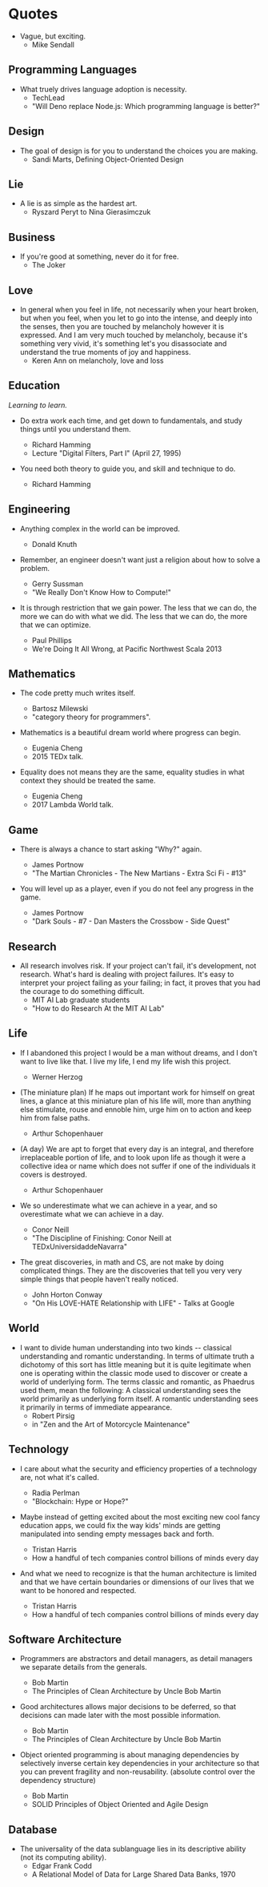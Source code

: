 # Quotes

- Vague, but exciting.
  - Mike Sendall

## Programming Languages

- What truely drives language adoption is necessity.
  - TechLead
  - "Will Deno replace Node.js: Which programming language is better?"

## Design

- The goal of design is for you to understand the choices you are making.
  - Sandi Marts, Defining Object-Oriented Design

## Lie

- A lie is as simple as the hardest art.
  - Ryszard Peryt to Nina Gierasimczuk

## Business

- If you're good at something, never do it for free.
  - The Joker

## Love

- In general when you feel in life, not necessarily when your heart broken,
  but when you feel, when you let to go into the intense, and deeply into the senses,
  then you are touched by melancholy however it is expressed.
  And I am very much touched by melancholy, because it's something very vivid,
  it's something let's you disassociate and understand the true moments of joy and happiness.
  - Keren Ann on melancholy, love and loss

## Education

*Learning to learn.*

- Do extra work each time,
  and get down to fundamentals,
  and study things until you understand them.
  - Richard Hamming
  - Lecture "Digital Filters, Part I" (April 27, 1995)

- You need both theory to guide you, and skill and technique to do.
  - Richard Hamming

## Engineering

- Anything complex in the world can be improved.
  - Donald Knuth

- Remember, an engineer doesn't want just a religion about how to solve a problem.
  - Gerry Sussman
  - "We Really Don't Know How to Compute!"

- It is through restriction that we gain power.
  The less that we can do, the more we can do with what we did.
  The less that we can do, the more that we can optimize.
  - Paul Phillips
  - We're Doing It All Wrong, at Pacific Northwest Scala 2013

## Mathematics

- The code pretty much writes itself.
  - Bartosz Milewski
  - "category theory for programmers".

- Mathematics is a beautiful dream world where progress can begin.
  - Eugenia Cheng
  - 2015 TEDx talk.

- Equality does not means they are the same,
  equality studies in what context they should be treated the same.
  - Eugenia Cheng
  - 2017 Lambda World talk.

## Game

- There is always a chance to start asking "Why?" again.
  - James Portnow
  - "The Martian Chronicles - The New Martians - Extra Sci Fi - #13"

- You will level up as a player, even if you do not feel any progress in the game.
  - James Portnow
  - "Dark Souls - #7 - Dan Masters the Crossbow - Side Quest"

## Research

- All research involves risk.
  If your project can't fail, it's development, not research.
  What's hard is dealing with project failures.
  It's easy to interpret your project failing as your failing;
  in fact, it proves that you had the courage to do something difficult.
  - MIT AI Lab graduate students
  - "How to do Research At the MIT AI Lab"

## Life

- If I abandoned this project I would be a man without dreams, and I don't want to live like that.
  I live my life, I end my life wish this project.
  - Werner Herzog

- (The miniature plan)
  If he maps out important work for himself on great lines,
  a glance at this miniature plan
  of his life will, more than anything else
  stimulate, rouse and ennoble him,
  urge him on to action and keep him from false paths.
  - Arthur Schopenhauer

- (A day)
  We are apt to forget that every day is an integral,
  and therefore irreplaceable portion of life,
  and to look upon life as though it were a collective idea or name
  which does not suffer if one of the individuals it covers is destroyed.
  - Arthur Schopenhauer

- We so underestimate what we can achieve in a year,
  and so overestimate what we can achieve in a day.
  - Conor Neill
  - "The Discipline of Finishing: Conor Neill at TEDxUniversidaddeNavarra"

- The great discoveries, in math and CS,
  are not make by doing complicated things.
  They are the discoveries that tell you very very simple things
  that people haven't really noticed.
  - John Horton Conway
  - "On His LOVE-HATE Relationship with LIFE" - Talks at Google

## World

- I want to divide human understanding into two kinds
  -- classical understanding and romantic understanding.
  In terms of ultimate truth a dichotomy of this sort has little meaning
  but it is quite legitimate when one is operating
  within the classic mode used to discover or create a world of underlying form.
  The terms classic and romantic, as Phaedrus used them, mean the following:
  A classical understanding sees the world primarily as underlying form itself.
  A romantic understanding sees it primarily in terms of immediate appearance.
  - Robert Pirsig
  - in "Zen and the Art of Motorcycle Maintenance"

## Technology

- I care about what the security and efficiency properties
  of a technology are, not what it's called.
  - Radia Perlman
  - "Blockchain: Hype or Hope?"

- Maybe instead of getting excited about the most exciting new cool fancy education apps,
  we could fix the way kids' minds are getting manipulated into sending empty messages back and forth.
  - Tristan Harris
  - How a handful of tech companies control billions of minds every day

- And what we need to recognize is that the human architecture is limited
  and that we have certain boundaries or dimensions of our lives
  that we want to be honored and respected.
  - Tristan Harris
  - How a handful of tech companies control billions of minds every day

## Software Architecture

- Programmers are abstractors and detail managers,
  as detail managers we separate details from the generals.
  - Bob Martin
  - The Principles of Clean Architecture by Uncle Bob Martin

- Good architectures allows major decisions to be deferred,
  so that decisions can made later with the most possible information.
  - Bob Martin
  - The Principles of Clean Architecture by Uncle Bob Martin

- Object oriented programming
  is about managing dependencies by
  selectively inverse certain key dependencies in your architecture
  so that you can prevent fragility and non-reusability.
  (absolute control over the dependency structure)
  - Bob Martin
  - SOLID Principles of Object Oriented and Agile Design

## Database

- The universality of the data sublanguage
  lies in its descriptive ability (not its computing ability).
  - Edgar Frank Codd
  - A Relational Model of Data for Large Shared Data Banks, 1970
